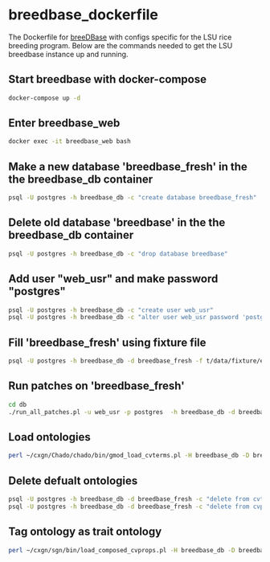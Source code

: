 # breedbase_dockerfile
The Dockerfile for [breeDBase](https://github.com/solgenomics/sgn) with configs specific
for the LSU rice breeding program. Below are the commands needed to get the LSU breedbase instance
up and running.


## Start breedbase with docker-compose
```bash
docker-compose up -d
```

## Enter breedbase_web
```bash
docker exec -it breedbase_web bash
```

## Make a new database 'breedbase_fresh' in the the breedbase_db container
```bash
psql -U postgres -h breedbase_db -c "create database breedbase_fresh"
```

## Delete old database 'breedbase' in the the breedbase_db container
```bash
psql -U postgres -h breedbase_db -c "drop database breedbase"
```

## Add user "web_usr" and make password "postgres"
```bash
psql -U postgres -h breedbase_db -c "create user web_usr"
psql -U postgres -h breedbase_db -c "alter user web_usr password 'postgres'"
```

## Fill 'breedbase_fresh' using fixture file
```bash
psql -U postgres -h breedbase_db -d breedbase_fresh -f t/data/fixture/empty_fixture.sql
```

## Run patches on 'breedbase_fresh'
```bash
cd db
./run_all_patches.pl -u web_usr -p postgres  -h breedbase_db -d breedbase_fresh -e janedoe
```

## Load ontologies
```bash
perl ~/cxgn/Chado/chado/bin/gmod_load_cvterms.pl -H breedbase_db -D breedbase_fresh -d Pg -s LSU_01 -v -u -r postgres -n lsuRice -p postgres ~/cxgn/famosolab-breedbase/ontology/lsu_rice2.obo 
```

## Delete defualt ontologies
```bash
psql -U postgres -h breedbase_db -d breedbase_fresh -c "delete from cvterm where cv_id = 16 or cv_id = 54 or cv_id = 58 or cv_id = 59 or cv_id = 4 or cv_id = 7 or cv_id =8 or cv_id = 9 or cv_id=10 or cv_id=13 or cv_id=14 or cv_id=19"
psql -U postgres -h breedbase_db -d breedbase_fresh -c "delete from cvprop where cv_id = 16 or cv_id=58 or cv_id=59 or cv_id=64"
```

## Tag ontology as trait ontology
```bash
perl ~/cxgn/sgn/bin/load_composed_cvprops.pl -H breedbase_db -D breedbase_fresh -T lsuRice
```
